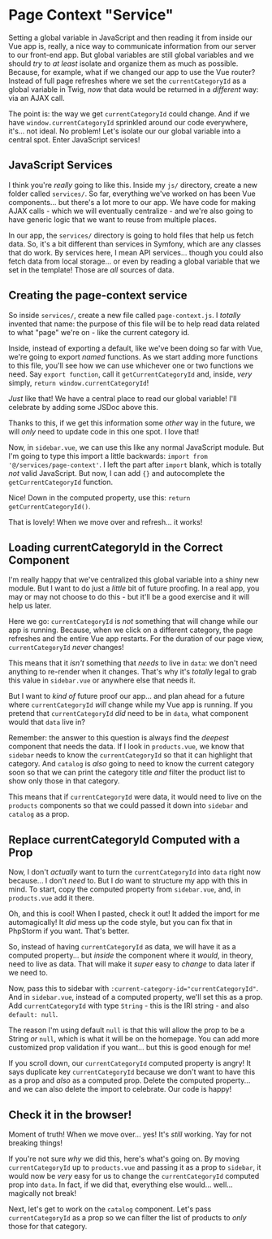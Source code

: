 # Page Context "Service"

Setting a global variable in JavaScript and then reading it from inside our Vue
app is, really, a nice way to communicate information from our server
to our front-end app. But global variables are still global variables and we
should *try* to *at least* isolate and organize them as much as possible. Because,
for example, what if we changed our app to use the Vue router? Instead of full
page refreshes where we set the `currentCategoryId` as a global variable in Twig,
*now* that data would be returned in a *different* way: via an AJAX call.

The point is: the way we get `currentCategoryId` could change. And if we have
`window.currentCategoryId` sprinkled around our code everywhere, it's... not ideal.
No problem! Let's isolate our our global variable into a central spot. Enter
JavaScript services!

## JavaScript Services

I think you're *really* going to like this. Inside my `js/` directory, create
a new folder called `services/`. So far, everything we've worked on has been
Vue components... but there's a lot more to our app. We have code for making
AJAX calls - which we will eventually centralize - and we're also going to have
generic logic that we want to reuse from multiple places.

In our app, the `services/` directory is going to hold files that help us
fetch data. So, it's a bit different than services in Symfony, which are
any classes that do work. By services here, I mean API services... though you
could also fetch data from local storage... or even by reading a global variable
that we set in the template! Those are *all* sources of data.

## Creating the page-context service

So inside `services/`, create a new file called `page-context.js`. I *totally*
invented that name: the purpose of this file will be to help read data related
to what "page" we're on - like the current category id.

Inside, instead of exporting a default, like we've been doing so far with
Vue, we're going to export *named* functions. As we start adding more
functions to this file, you'll see how we can use whichever one or two functions
we need. Say `export function`, call it `getCurrentCategoryId` and, inside,
*very* simply, `return window.currentCategoryId`!

*Just* like that! We have a central place to read our global variable! I'll celebrate
by adding some JSDoc above this.

Thanks to this, if we get this information some *other* way in the future, we will
*only* need to update code in this one spot. I love that!

Now, in `sidebar.vue`, we can use this like any normal JavaScript module.
But I'm going to type this import a little backwards:
`import from '@/services/page-context'`. I left the part after `import`
blank, which is totally *not* valid JavaScript. But now, I can add `{}` and
autocomplete the `getCurrentCategoryId` function.

Nice! Down in the computed property, use this: `return getCurrentCategoryId()`.

That is lovely! When we move over and refresh... it works!

## Loading currentCategoryId in the Correct Component

I'm really happy that we've centralized this global variable into a shiny new module.
But I want to do just a *little* bit of future proofing. In a real app, you may
or may not choose to do this - but it'll be a good exercise and it will help us later.

Here we go: `currentCategoryId` is *not* something that will change while our app
is running. Because, when we click on a different category, the page refreshes and
the entire Vue app restarts. For the duration of our page view, `currentCategoryId`
*never* changes!

This means that it *isn't* something that *needs* to live in `data`: we don't
need anything to re-render when it changes. That's why it's *totally* legal
to grab this value in `sidebar.vue` or anywhere else that needs it.

But I want to *kind of* future proof our app... and plan ahead for a future
where `currentCategoryId` *will* change while my Vue app is running. If you
pretend that `currentCategoryId` *did* need to be in `data`, what component
would that `data` live in?

Remember: the answer to this question is always find the *deepest* component
that needs the data. If I look in `products.vue`, we know that `sidebar` needs
to know the `currentCategoryId` so that it can highlight that category. And
`catalog` is *also* going to need to know the current category soon so that
we can print the category title *and* filter the product list to show only
those in that category.

This means that if `currentCategoryId` were data, it would need to live on the
`products` components so that we could passed it down into `sidebar` and `catalog`
as a prop.

## Replace currentCategoryId Computed with a Prop

Now, I don't *actually* want to turn the `currentCategoryId` into `data` right now
because... I don't *need* to. But I *do* want to structure my app with this in
mind. To start, copy the computed property from `sidebar.vue`, and, in
`products.vue` add it there.

Oh, and this is cool! When I pasted, check it out! It added the import for
me automagically! It *did* mess up the code style, but you can fix that in
PhpStorm if you want. That's better.

So, instead of having `currentCategoryId` as data, we will have it as a computed
property... but *inside* the component where it *would*, in theory, need to live
as data. That will make it *super* easy to *change* to data later if we need to.

Now, pass this to sidebar with `:current-category-id="currentCategoryId"`.
And in `sidebar.vue`, instead of a computed property, we'll set this as a prop.
Add `currentCategoryId` with type `String` - this is the IRI string - and
also `default: null`.

The reason I'm using default `null` is that this will allow the prop to be a
String *or* `null`, which is what it will be on the homepage. You can add more
customized prop validation if you want... but this is good enough for me!

If you scroll down, our `currentCategoryId` computed property is angry! It says
duplicate key `currentCategoryId` because we don't want to have this as a prop
and *also* as a computed prop. Delete the computed property... and we can also
delete the import to celebrate. Our code is happy!

## Check it in the browser!

Moment of truth! When we move over... yes! It's *still* working. Yay for not
breaking things!

If you're not sure *why* we did this, here's what's going on. By moving
`currentCategoryId` up to `products.vue` and passing it as a prop to `sidebar`,
it would now be *very* easy for us to change the `currentCategoryId`
computed prop into `data`. In fact, if we did that, everything else would...
well... magically not break!

Next, let's get to work on the `catalog` component. Let's pass
`currentCategoryId` as a prop so we can filter the list of products
to *only* those for that category.

